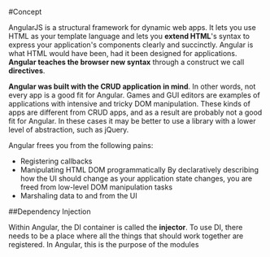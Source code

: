 #Concept

AngularJS is a structural framework for dynamic web apps. It lets you use HTML as your
template language and lets you **extend HTML**'s syntax to express your application's
components clearly and succinctly. Angular is what HTML would have been, had it been
designed for applications. **Angular teaches the browser new syntax** through a
construct we call **directives**.

**Angular was built with the CRUD application in mind**. In other words, not every app
is a good fit for Angular. Games and GUI editors are examples of applications with
intensive and tricky DOM manipulation. These kinds of apps are different from CRUD
apps, and as a result are probably not a good fit for Angular. In these cases it may be
better to use a library with a lower level of abstraction, such as jQuery.

Angular frees you from the following pains:

- 	Registering callbacks
- 	Manipulating HTML DOM programmatically
	By declaratively describing how the UI should change as your application state changes, you are freed from low-level DOM manipulation tasks
- 	Marshaling data to and from the UI

##Dependency Injection

Within Angular, the DI container is called the **injector**.
To use DI, there needs to be a place where all the things that should work together are
registered. In Angular, this is the purpose of the modules